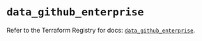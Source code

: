 # `data_github_enterprise`

Refer to the Terraform Registry for docs: [`data_github_enterprise`](https://registry.terraform.io/providers/integrations/github/6.7.5/docs/data-sources/enterprise).

